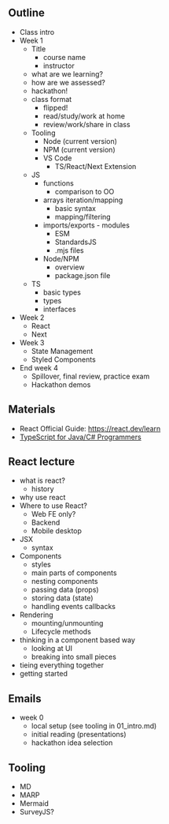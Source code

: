 ## Outline

- Class intro
- Week 1
  - Title
    - course name
    - instructor
  - what are we learning?
  - how are we assessed?
  - hackathon!
  - class format
    - flipped!
    - read/study/work at home
    - review/work/share in class
  - Tooling
    - Node (current version)
    - NPM (current version)
    - VS Code
      - TS/React/Next Extension
  - JS
    - functions
      - comparison to OO
    - arrays iteration/mapping
      - basic syntax
      - mapping/filtering
    - imports/exports - modules
      - ESM
      - StandardsJS
      - .mjs files
    - Node/NPM
      - overview
      - package.json file
  - TS
    - basic types
    - types
    - interfaces
- Week 2
  - React
  - Next
- Week 3
  - State Management
  - Styled Components
- End week 4
  - Spillover, final review, practice exam
  - Hackathon demos

## Materials

- React Official Guide: https://react.dev/learn
- [TypeScript for Java/C# Programmers](https://www.typescriptlang.org/docs/handbook/typescript-in-5-minutes-oop.html)

## React lecture

- what is react?
  - history
- why use react
- Where to use React?
  - Web FE only?
  - Backend
  - Mobile desktop
- JSX
  - syntax
- Components
  - styles
  - main parts of components
  - nesting components
  - passing data (props)
  - storing data (state)
  - handling events callbacks
- Rendering
  - mounting/unmounting
  - Lifecycle methods
- thinking in a component based way
  - looking at UI
  - breaking into small pieces
- tieing everything together
- getting started

## Emails

- week 0
  - local setup (see tooling in 01_intro.md)
  - initial reading (presentations)
  - hackathon idea selection

## Tooling

- MD
- MARP
- Mermaid
- SurveyJS?

